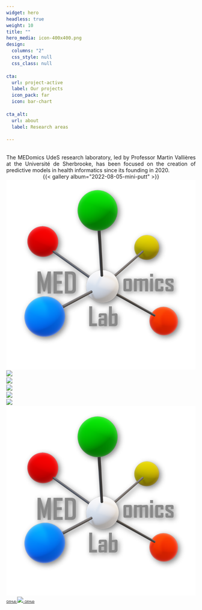 ```yaml
---
widget: hero
headless: true
weight: 10
title: ""
hero_media: icon-400x400.png
design:
  columns: "2"
  css_style: null
  css_class: null

cta:
  url: project-active
  label: Our projects
  icon_pack: far
  icon: bar-chart

cta_alt:
  url: about
  label: Research areas

---
```

<br>
<div style="text-align: justify;">
The MEDomics UdeS research laboratory, led by Professor Martin Vallières at the Université de Sherbrooke, has been 
focused on the creation of predictive models in health informatics since its founding in 2020.
</div>
<script src="https://kit.fontawesome.com/d1c402c681.js" crossorigin="anonymous"></script>

  <div style="text-align: center;">
    {{< gallery album="2022-08-05-mini-putt" >}}
  </div>

  <div class="image">
    <img src="medomicslab.png">
  </div>

  <div class="image">
    <img src="mini-putt-1.png">
  </div>

  <div class="image">
    <img src="2022-08-05-mini-putt/mini-putt-1.png">
  </div>

  <div class="image">
    <img src="albums/2022-08-05-mini-putt/mini-putt-1.png">
  </div>

  <div class="image">
    <img src="/media/albums/2022-08-05-mini-putt/mini-putt-1.png">
  </div>
  
  <div class="image">
    <img src="/media/medomicslab.png">
  </div>

  <img src="medomicslab.png"> 
  
<div style="text-align: left; white-space: nowrap;">
  <a class="fa-brands fa-square-github fa-2x" href="https://github.com/MEDomics-UdeS" target="_blank" rel="noopener noreferrer">
    <small><small><small> GitHub </small></small></small> 
  </a>
  <a class="medomicslab" href="https://github.com/MEDomics-UdeS" target="_blank" rel="noopener noreferrer">
    <img src="../medomicslab.png">
    <small><small><small> GitHub </small></small></small>
  </a>
  
</div>
<br>
